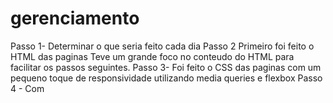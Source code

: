 # gerenciamento
Passo 1- Determinar o que seria feito cada dia
Passo 2 Primeiro foi feito o HTML das paginas Teve um grande foco no conteudo do HTML para facilitar os passos seguintes.
Passo 3- Foi feito o CSS das paginas com um pequeno toque de responsividade utilizando media queries e flexbox
Passo 4 - Com 
